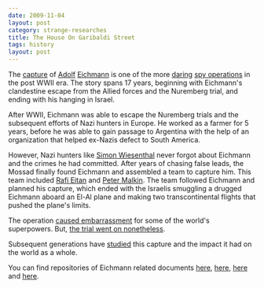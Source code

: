```yaml
---
date: 2009-11-04
layout: post
category: strange-researches
title: The House On Garibaldi Street
tags: history
layout: post
---
```


The [capture](http://www.jewishvirtuallibrary.org/jsource/Holocaust/eichcap.html) of [Adolf](http://en.wikipedia.org/wiki/Adolf_Eichmann) [Eichmann](http://www.bbc.co.uk/history/worldwars/genocide/eichmann_01.shtml) is one of the more [daring](http://www.militaryhistoryonline.com/wwii/articles/adolfeichmann.aspx) [spy operations](http://www.holocaustresearchproject.org/trials/eichmanntrialcapture.html) in the post WWII era. The story spans 17 years, beginning with Eichmann's clandestine escape from the Allied forces and the Nuremberg trial, and ending with his hanging in Israel.

After WWII, Eichmann was able to escape the Nuremberg trials and the subsequent efforts of Nazi hunters in Europe. He worked as a farmer for 5 years, before he was able to gain passage to Argentina with the help of an organization that helped ex-Nazis defect to South America.  

However, Nazi hunters like [Simon Wiesenthal](http://www.independent.co.uk/news/world/europe/the-capture-of-eichmann-how-a-nazihunter-tracked-down-his-biggest-prey-507700.html) never forgot about Eichmann and the crimes he had committed. After years of chasing false leads, the Mossad finally found Eichmann and assembled a team to capture him. This team included [Rafi Eitan](http://www.spiegel.de/international/world/0,1518,576973,00.html) and [Peter Malkin](http://www.fpp.co.uk/Auschwitz/Eichmann/Malkin251000.html). The team followed Eichmann and planned his capture, which ended with the Israelis smuggling a drugged Eichmann aboard an El-Al plane and making two transcontinental flights that pushed the plane's limits.  

The operation [caused embarrassment](http://www.guardian.co.uk/world/2006/jun/08/secondworldwar.usa) for some of the world's superpowers. But, [the trial went on nonetheless](http://www.youtube.com/watch?v=OqbWOYO6bAg).  

Subsequent generations have [studied](http://www.latimes.com/news/opinion/la-oe-bascomb21-2009apr21,0,5254400.story) this capture and the impact it had on the world as a whole[](http://www.latimes.com/news/opinion/la-oe-bascomb21-2009apr21,0,5254400.story).  

You can find repositories of Eichmann related documents [here](http://www.archives.gov/iwg/research-papers/eichmann.html), [here](http://www.nizkor.org/hweb/people/e/eichmann-adolf/), [here](http://www.gwu.edu/%7Ensarchiv/NSAEBB/NSAEBB150/index.htm) and [here](http://www.jewishvirtuallibrary.org/jsource/Holocaust/Eichmanntoc.html).